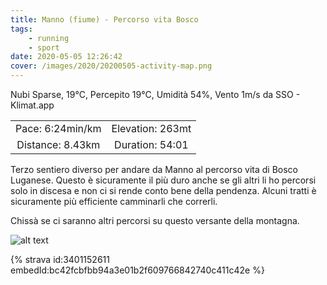 ```yaml
---
title: Manno (fiume) - Percorso vita Bosco
tags:
	- running
	- sport
date: 2020-05-05 12:26:42
cover: /images/2020/20200505-activity-map.png
---
```


Nubi Sparse, 19°C, Percepito 19°C, Umidità 54%, Vento 1m/s da SSO - Klimat.app

| | |
| :-: | :-: |
| Pace: 6:24min/km | Elevation: 263mt |
| Distance: 8.43km | Duration: 54:01 |

Terzo sentiero diverso per andare da Manno al percorso vita di Bosco Luganese. Questo è sicuramente il più duro anche se gli altri li ho percorsi solo in discesa e non ci si rende conto bene della pendenza.
Alcuni tratti è sicuramente più efficiente camminarli che correrli.

Chissà se ci saranno altri percorsi su questo versante della montagna.


![alt text](/images/2020/20200505-activity-map.png "map")


{% strava id:3401152611 embedId:bc42fcbfbb94a3e01b2f609766842740c411c42e %}
